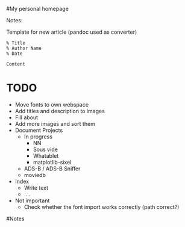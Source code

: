 #My personal homepage

Notes:

Template for new article (pandoc used as converter)

    % Title
    % Author Name
    % Date

    Content

# TODO

* Move fonts to own webspace
* Add titles and description to images 
* Fill about
* Add more images and sort them
* Document Projects
    * In progress
        * NN
        * Sous vide
        * Whatablet
        * matplotlib-sixel
    * ADS-B / ADS-B Sniffer
    * moviedb
* Index
    * Write text
    * ....
* Not important
    * Check whether the font import works correctly (path correct?)

#Notes


